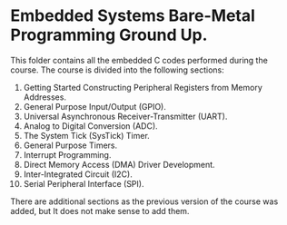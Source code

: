 # Embedded Systems Bare-Metal Programming Ground Up.

This folder contains all the embedded C codes performed during the course. The course is divided into the following sections:
1. Getting Started Constructing Peripheral Registers from Memory Addresses.
2. General Purpose Input/Output (GPIO).
3. Universal Asynchronous Receiver-Transmitter (UART).
4. Analog to Digital Conversion (ADC).
5. The System Tick (SysTick) Timer.
6. General Purpose Timers.
7. Interrupt Programming.
8. Direct Memory Access (DMA) Driver Development.
9. Inter-Integrated Circuit (I2C).
10. Serial Peripheral Interface (SPI).

There are additional sections as the previous version of the course was added, but It does not make sense to add them.
